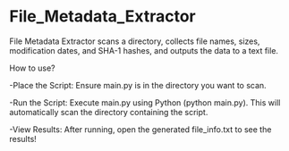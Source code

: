 # File_Metadata_Extractor
File Metadata Extractor scans a directory, collects file names, sizes, modification dates, and SHA-1 hashes, and outputs the data to a text file.

How to use?

-Place the Script: Ensure main.py is in the directory you want to scan.

-Run the Script: Execute main.py using Python (python main.py). This will automatically scan the directory containing the script.

-View Results: After running, open the generated file_info.txt to see the results!

